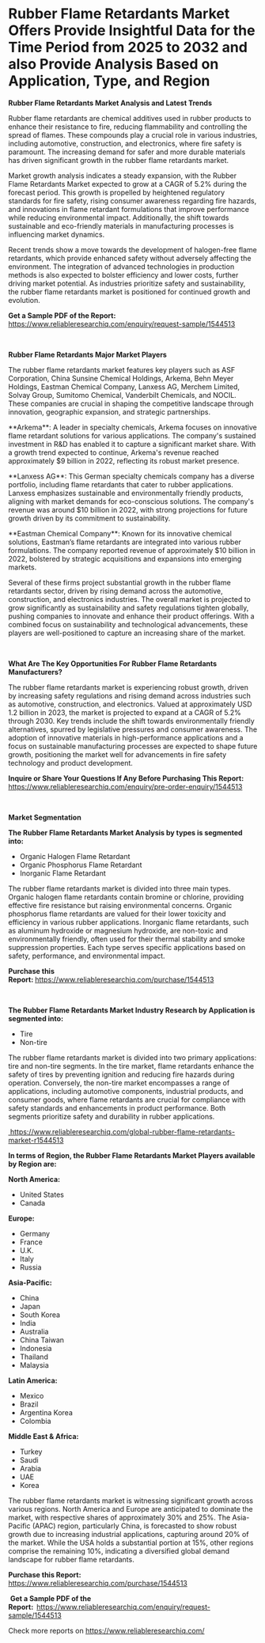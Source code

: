<p><h1>Rubber Flame Retardants Market Offers Provide Insightful Data for the Time Period from 2025 to 2032 and also Provide Analysis Based on Application, Type, and Region</h1></p><p><strong>Rubber Flame Retardants Market Analysis and Latest Trends</strong></p>
<p><p>Rubber flame retardants are chemical additives used in rubber products to enhance their resistance to fire, reducing flammability and controlling the spread of flames. These compounds play a crucial role in various industries, including automotive, construction, and electronics, where fire safety is paramount. The increasing demand for safer and more durable materials has driven significant growth in the rubber flame retardants market.</p><p>Market growth analysis indicates a steady expansion, with the Rubber Flame Retardants Market expected to grow at a CAGR of 5.2% during the forecast period. This growth is propelled by heightened regulatory standards for fire safety, rising consumer awareness regarding fire hazards, and innovations in flame retardant formulations that improve performance while reducing environmental impact. Additionally, the shift towards sustainable and eco-friendly materials in manufacturing processes is influencing market dynamics.</p><p>Recent trends show a move towards the development of halogen-free flame retardants, which provide enhanced safety without adversely affecting the environment. The integration of advanced technologies in production methods is also expected to bolster efficiency and lower costs, further driving market potential. As industries prioritize safety and sustainability, the rubber flame retardants market is positioned for continued growth and evolution.</p></p>
<p><strong>Get a Sample PDF of the Report:&nbsp;</strong> <a href="https://www.reliableresearchiq.com/enquiry/request-sample/1544513?utm_campaign=1170&utm_medium=2&utm_source=Github&utm_content=ia&utm_term=01022025&utm_id=rubber-flame-retardants">https://www.reliableresearchiq.com/enquiry/request-sample/1544513</a></p>
<p>&nbsp;</p>
<p><strong>Rubber Flame Retardants Major Market Players</strong></p>
<p><p>The rubber flame retardants market features key players such as ASF Corporation, China Sunsine Chemical Holdings, Arkema, Behn Meyer Holdings, Eastman Chemical Company, Lanxess AG, Merchem Limited, Solvay Group, Sumitomo Chemical, Vanderbilt Chemicals, and NOCIL. These companies are crucial in shaping the competitive landscape through innovation, geographic expansion, and strategic partnerships.</p><p>**Arkema**: A leader in specialty chemicals, Arkema focuses on innovative flame retardant solutions for various applications. The company's sustained investment in R&D has enabled it to capture a significant market share. With a growth trend expected to continue, Arkema's revenue reached approximately $9 billion in 2022, reflecting its robust market presence.</p><p>**Lanxess AG**: This German specialty chemicals company has a diverse portfolio, including flame retardants that cater to rubber applications. Lanxess emphasizes sustainable and environmentally friendly products, aligning with market demands for eco-conscious solutions. The company's revenue was around $10 billion in 2022, with strong projections for future growth driven by its commitment to sustainability.</p><p>**Eastman Chemical Company**: Known for its innovative chemical solutions, Eastman’s flame retardants are integrated into various rubber formulations. The company reported revenue of approximately $10 billion in 2022, bolstered by strategic acquisitions and expansions into emerging markets.</p><p>Several of these firms project substantial growth in the rubber flame retardants sector, driven by rising demand across the automotive, construction, and electronics industries. The overall market is projected to grow significantly as sustainability and safety regulations tighten globally, pushing companies to innovate and enhance their product offerings. With a combined focus on sustainability and technological advancements, these players are well-positioned to capture an increasing share of the market.</p></p>
<p>&nbsp;</p>
<p><strong>What Are The Key Opportunities For Rubber Flame Retardants Manufacturers?</strong></p>
<p><p>The rubber flame retardants market is experiencing robust growth, driven by increasing safety regulations and rising demand across industries such as automotive, construction, and electronics. Valued at approximately USD 1.2 billion in 2023, the market is projected to expand at a CAGR of 5.2% through 2030. Key trends include the shift towards environmentally friendly alternatives, spurred by legislative pressures and consumer awareness. The adoption of innovative materials in high-performance applications and a focus on sustainable manufacturing processes are expected to shape future growth, positioning the market well for advancements in fire safety technology and product development.</p></p>
<p><strong>Inquire or Share Your Questions If Any Before Purchasing This Report:</strong> <a href="https://www.reliableresearchiq.com/enquiry/pre-order-enquiry/1544513?utm_campaign=1170&utm_medium=2&utm_source=Github&utm_content=ia&utm_term=01022025&utm_id=rubber-flame-retardants">https://www.reliableresearchiq.com/enquiry/pre-order-enquiry/1544513</a></p>
<p>&nbsp;</p>
<p><strong>Market Segmentation</strong></p>
<p><strong>The Rubber Flame Retardants Market Analysis by types is segmented into:</strong></p>
<p><ul><li>Organic Halogen Flame Retardant</li><li>Organic Phosphorus Flame Retardant</li><li>Inorganic Flame Retardant</li></ul></p>
<p><p>The rubber flame retardants market is divided into three main types. Organic halogen flame retardants contain bromine or chlorine, providing effective fire resistance but raising environmental concerns. Organic phosphorus flame retardants are valued for their lower toxicity and efficiency in various rubber applications. Inorganic flame retardants, such as aluminum hydroxide or magnesium hydroxide, are non-toxic and environmentally friendly, often used for their thermal stability and smoke suppression properties. Each type serves specific applications based on safety, performance, and environmental impact.</p></p>
<p><strong>Purchase this Report:&nbsp;</strong><a href="https://www.reliableresearchiq.com/purchase/1544513?utm_campaign=1170&utm_medium=2&utm_source=Github&utm_content=ia&utm_term=01022025&utm_id=rubber-flame-retardants">https://www.reliableresearchiq.com/purchase/1544513</a></p>
<p>&nbsp;</p>
<p><strong>The Rubber Flame Retardants Market Industry Research by Application is segmented into:</strong></p>
<p><ul><li>Tire</li><li>Non-tire</li></ul></p>
<p><p>The rubber flame retardants market is divided into two primary applications: tire and non-tire segments. In the tire market, flame retardants enhance the safety of tires by preventing ignition and reducing fire hazards during operation. Conversely, the non-tire market encompasses a range of applications, including automotive components, industrial products, and consumer goods, where flame retardants are crucial for compliance with safety standards and enhancements in product performance. Both segments prioritize safety and durability in rubber applications.</p></p>
<p><a href="https://www.reliableresearchiq.com/global-rubber-flame-retardants-market-r1544513?utm_campaign=1170&utm_medium=2&utm_source=Github&utm_content=ia&utm_term=01022025&utm_id=rubber-flame-retardants">&nbsp;https://www.reliableresearchiq.com/global-rubber-flame-retardants-market-r1544513</a></p>
<p><strong>In terms of Region, the Rubber Flame Retardants Market Players available by Region are:</strong></p>
<p>
    <p> <strong> North America: </strong>
        <ul>
            <li>United States</li>
            <li>Canada</li>
        </ul>
        </p> 
    <p> <strong> Europe: </strong>
        <ul>
            <li>Germany</li>
            <li>France</li>
            <li>U.K.</li>
            <li>Italy</li>
            <li>Russia</li>
        </ul>
        </p> 
    <p> <strong> Asia-Pacific: </strong>
        <ul>
            <li>China</li>
            <li>Japan</li>
            <li>South Korea</li>
            <li>India</li>
            <li>Australia</li>
            <li>China Taiwan</li>
            <li>Indonesia</li>
            <li>Thailand</li>
            <li>Malaysia</li>
        </ul>
        </p> 
    <p> <strong> Latin America: </strong>
        <ul>
            <li>Mexico</li>
            <li>Brazil</li>
            <li>Argentina Korea</li>
            <li>Colombia</li>
        </ul>
        </p> 
    <p> <strong> Middle East & Africa: </strong>
        <ul>
            <li>Turkey</li>
            <li>Saudi</li>
            <li>Arabia</li>
            <li>UAE</li>
            <li>Korea</li>
        </ul>
    </p>
    </p>
<p><p>The rubber flame retardants market is witnessing significant growth across various regions. North America and Europe are anticipated to dominate the market, with respective shares of approximately 30% and 25%. The Asia-Pacific (APAC) region, particularly China, is forecasted to show robust growth due to increasing industrial applications, capturing around 20% of the market. While the USA holds a substantial portion at 15%, other regions comprise the remaining 10%, indicating a diversified global demand landscape for rubber flame retardants.</p></p>
<p><strong>Purchase this Report: </strong><a href="https://www.reliableresearchiq.com/purchase/1544513?utm_campaign=1170&utm_medium=2&utm_source=Github&utm_content=ia&utm_term=01022025&utm_id=rubber-flame-retardants">https://www.reliableresearchiq.com/purchase/1544513</a></p>
<p>&nbsp;<strong>Get a Sample PDF of the Report:&nbsp;&nbsp;</strong><a href="https://www.reliableresearchiq.com/enquiry/request-sample/1544513?utm_campaign=1170&utm_medium=2&utm_source=Github&utm_content=ia&utm_term=01022025&utm_id=rubber-flame-retardants">https://www.reliableresearchiq.com/enquiry/request-sample/1544513</a></p>
<p><strong></strong></p>
<p>Check more reports on <a href="https://www.reliableresearchiq.com/?utm_campaign=1170&utm_medium=2&utm_source=Github&utm_content=ia&utm_term=01022025&utm_id=rubber-flame-retardants">https://www.reliableresearchiq.com/</a></p>